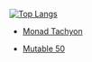 <!-- ## Hi there 👋 -->

<!-- <p align="left"> 
   <img alt="Top Langs" src="https://github-readme-stats.vercel.app/api/top-langs/?username=sashi0034&layout=compact&theme=onedark" />
   <img alt="Trophy" src="https://github-profile-trophy.vercel.app/?username=sashi0034&theme=onedark" />
</p> -->

[![Top Langs](https://github-readme-stats.vercel.app/api/top-langs/?username=sashi0034&layout=compact&theme=onedark
)](https://github.com/anuraghazra/github-readme-stats)

- [Monad Tachyon](https://store.steampowered.com/app/3328960/Monad_Tachyon/)

- [Mutable 50](https://store.steampowered.com/app/3147480/Mutable_50/)

<!-- <p align="left"> 
  <img alt="Top Langs" height="150px" src="https://github-readme-stats.vercel.app/api/top-langs/?username=sashi0034&layout=compact&show_icons=true&theme=onedark" />
  <img alt="github stats" height="150px" src="https://github-readme-stats.vercel.app/api?username=sashi0034&theme=onedark&show_icons=ture" />
</p> -->

<!--  [![trophy](https://github-profile-trophy.vercel.app/?username=sashi0034&theme=onedark)](https://github.com/ryo-ma/github-profile-trophy) -->

<!--
**sashi0034/sashi0034** is a ✨ _special_ ✨ repository because its `README.md` (this file) appears on your GitHub profile.

Here are some ideas to get you started:

- 🔭 I’m currently working on ...
- 🌱 I’m currently learning ...
- 👯 I’m looking to collaborate on ...
- 🤔 I’m looking for help with ...
- 💬 Ask me about ...
- 📫 How to reach me: ...
- 😄 Pronouns: ...
- ⚡ Fun fact: ...
-->
